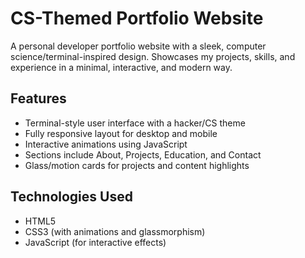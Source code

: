 # CS-Themed Portfolio Website

A personal developer portfolio website with a sleek, computer science/terminal-inspired design. Showcases my projects, skills, and experience in a minimal, interactive, and modern way.

## Features
- Terminal-style user interface with a hacker/CS theme
- Fully responsive layout for desktop and mobile
- Interactive animations using JavaScript
- Sections include About, Projects, Education, and Contact
- Glass/motion cards for projects and content highlights

## Technologies Used
- HTML5
- CSS3 (with animations and glassmorphism)
- JavaScript (for interactive effects)
